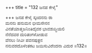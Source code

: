 +++
title = "132 ಜನಪ ಕೇಳೈ"

+++
ಜನಪ ಕೇಳೈ ಸ್ಕಂದನನು ರಾ   
ಮನನು ಹನುಮನ ಭೀಮಸೇನನ   
ವಿನತೆಯಾತ್ಮಜನಿಂತಿದೈವರ ಭಾವಶುದ್ಧಿಯಲಿ   
ನೆನೆದವರ ದುರಿತಂಗಳೋಡುವ   
ವೆನಲು ನೀವೀ ಪವನಪುತ್ರನ   
ನನುವರದೊಳೆಂತಕಟ ಜಯಿಸುವಿರೆಂದನಾ ವಿದುರ   ॥132॥